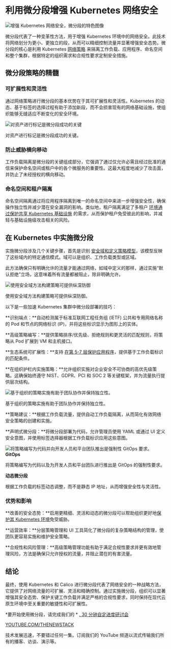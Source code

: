 # 利用微分段增强 Kubernetes 网络安全

![增强 Kubernetes 网络安全，微分段的特色图像](https://cdn.thenewstack.io/media/2024/04/1bae51e9-boxes-1024x576.jpg)

微分段代表了一种变革性方法，用于增强 Kubernetes 环境中的网络安全。此技术将网络划分为更小、更独立的段，从而可以精细控制流量并显著增强安全态势。微分段的核心是利用 Kubernetes [网络策略](https://thenewstack.io/networking/) 来隔离工作负载、应用程序、命名空间和整个集群，根据特定的组织需求和合规性要求定制安全措施。

## 微分段策略的精髓

### 可扩展性和灵活性

通过网络策略进行微分段的基本优势在于其可扩展性和灵活性。Kubernetes 的动态、基于标签的选择过程有助于添加新段，而不会损害现有的网络基础设施，使组织能够无缝适应不断变化的安全环境。

![对资产进行标记是微分段成功的关键](https://cdn.thenewstack.io/media/2024/04/8ba45bf0-image1.png)

对资产进行标记是微分段成功的关键。

### 防止威胁横向移动

工作负载隔离是微分段的关键组成部分，它强调了通过仅允许必需且经过批准的通信来保护命名空间或租户中的各个微服务的重要性。这最大程度地减少了攻击面，并防止了未经授权的横向移动。

### 命名空间和租户隔离

命名空间隔离通过将应用程序隔离到唯一的命名空间中来进一步增强安全性，确保操作独立性并减少潜在安全漏洞的影响。类似地，租户隔离满足了多租户 [环境通过保护共享 Kubernetes 基础设施](https://thenewstack.io/a-security-checklist-for-cloud-native-kubernetes-environments/) 的需求，从而保护租户免受彼此的影响，并减轻与基础设施级攻击相关的风险。

## 在 Kubernetes 中实施微分段

实施微分段涉及几个关键步骤，首先是识别 [安全域和定义策略模型](https://thenewstack.io/tutorial-create-a-kubernetes-pod-security-policy/)，该模型反映了这些域内的特定通信模式。域可以是组织、工作负载类型或区域。

此方法确保只有明确允许的流量才能通过网络，如域中定义的那样，通过实施“默认拒绝”立场，这意味着所有流量都被阻止，除非明确允许。

![使用安全域方法构建策略可提供纵深防御](https://cdn.thenewstack.io/media/2024/04/7129aef7-image2a.png)

使用安全域方法构建策略可提供纵深防御。

以下是一些加速 Kubernetes 集群中微分段部署的技巧：

**识别端点：**自动检测属于标准互联网工程任务组 (IETF) 公共和专用网络名称的 Pod 和节点的网络标识 (IP)，并将这些标识显示为图形上的实体。

**高级策略编写：**提供策略排序/优先级、拒绝规则和更灵活的匹配规则，将策略从 Pod 扩展到 VM 和主机接口。

**生态系统可扩展性：**支持 [在第 5-7 层保护应用程序](https://thenewstack.io/the-osi-7-layer-model-can-help-define-enterprise-application-security/)，提供基于工作负载标识的匹配条件。

**在组织护栏内实施策略：**允许组织实施对企业安全不可协商的高优先级策略。这确保始终遵守 NIST、GDPR、PCI 和 SOC 2 等关键框架，并为流量执行提供层次结构。

![基于组织的策略实施有助于团队协作并保持独立性。](https://cdn.thenewstack.io/media/2024/04/7f7dd2bf-image3.png)

基于组织的策略实施有助于团队协作并保持独立性。

**策略建议：**根据工作负载流量，提供自动工作负载隔离，从而简化有效网络安全策略的创建和实施。

**声明式微分段：**将微分段部署为代码，允许管理员使用 YAML 或通过 UI 定义安全意图，并使用标签选择器根据工作负载标识应用这些意图。

![将策略编写为代码并向开发人员和平台团队推出是强制性 GitOps 要求。](https://cdn.thenewstack.io/media/2024/04/0e71cad1-image4.png)
**GitOps**

将策略编写为代码以及为开发人员和平台团队进行推出是 GitOps 的强制性要求。

**动态微分段**

根据工作负载的标签动态调整，而不是静态 IP 地址，从而增强安全性与灵活性。

### 优势和影响

**改善的安全态势：**启用更精细、灵活和动态的微分段可以帮助组织更好地[保护其 Kubernetes 环境](https://thenewstack.io/protecting-kubernetes-data-the-stateful-application-edition/)免受威胁。

**运营效率：**分层策略管理和 UI 工具简化了微分段的复杂策略结构的管理，使团队更容易实施和维护安全策略。

**合规性和风险管理：**高级策略管理功能有助于满足合规性要求并更有效地管理风险，方法是确保只允许授权的流量，并阻止潜在的有害流量。

## 结论

最终，使用 Kubernetes 和 Calico 进行微分段代表了网络安全的一种战略方法，它提供了对网络流量的可扩展、灵活和精确控制。通过实施微分段，组织可以显著增强其安全态势、保护关键工作负载并满足严格的合规性要求，同时保持在现代云原生环境中至关重要的敏捷性和可扩展性。

*要开始使用微分段，请完成我们的 * [. 30 分钟自定进度研讨会](https://play.instruqt.com/tigera/invite/1ynqj2a9wnl3)

[YOUTUBE.COM/THENEWSTACK](https://youtube.com/thenewstack?sub_confirmation=1)

技术发展迅速，不要错过任何一集。订阅我们的 YouTube 频道以流式传输我们所有的播客、访谈、演示等。